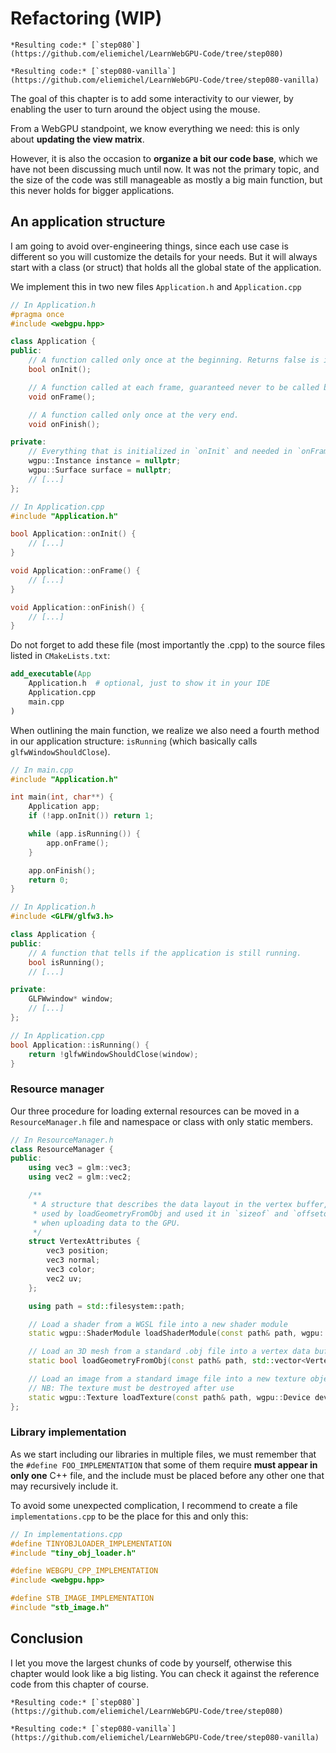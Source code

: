 Refactoring (WIP)
===========

````{tab} With webgpu.hpp
*Resulting code:* [`step080`](https://github.com/eliemichel/LearnWebGPU-Code/tree/step080)
````

````{tab} Vanilla webgpu.h
*Resulting code:* [`step080-vanilla`](https://github.com/eliemichel/LearnWebGPU-Code/tree/step080-vanilla)
````

The goal of this chapter is to add some interactivity to our viewer, by enabling the user to turn around the object using the mouse.

From a WebGPU standpoint, we know everything we need: this is only about **updating the view matrix**.

However, it is also the occasion to **organize a bit our code base**, which we have not been discussing much until now. It was not the primary topic, and the size of the code was still manageable as mostly a big main function, but this never holds for bigger applications.

An application structure
------------------------

I am going to avoid over-engineering things, since each use case is different so you will customize the details for your needs. But it will always start with a class (or struct) that holds all the global state of the application.

We implement this in two new files `Application.h` and `Application.cpp`

```C++
// In Application.h
#pragma once
#include <webgpu.hpp>

class Application {
public:
	// A function called only once at the beginning. Returns false is init failed.
	bool onInit();

	// A function called at each frame, guaranteed never to be called before `onInit`.
	void onFrame();

	// A function called only once at the very end.
	void onFinish();

private:
	// Everything that is initialized in `onInit` and needed in `onFrame`.
	wgpu::Instance instance = nullptr;
	wgpu::Surface surface = nullptr;
	// [...]
};
```

```C++
// In Application.cpp
#include "Application.h"

bool Application::onInit() {
	// [...]
}

void Application::onFrame() {
	// [...]
}

void Application::onFinish() {
	// [...]
}
```

Do not forget to add these file (most importantly the .cpp) to the source files listed in `CMakeLists.txt`:

```CMake
add_executable(App
	Application.h  # optional, just to show it in your IDE
	Application.cpp
	main.cpp
)
```

When outlining the main function, we realize we also need a fourth method in our application structure: `isRunning` (which basically calls `glfwWindowShouldClose`).

```C++
// In main.cpp
#include "Application.h"

int main(int, char**) {
	Application app;
	if (!app.onInit()) return 1;

	while (app.isRunning()) {
		app.onFrame();
	}

	app.onFinish();
	return 0;
}
```

```C++
// In Application.h
#include <GLFW/glfw3.h>

class Application {
public:
	// A function that tells if the application is still running.
	bool isRunning();
	// [...]

private:
	GLFWwindow* window;
	// [...]
};

// In Application.cpp
bool Application::isRunning() {
	return !glfwWindowShouldClose(window);
}
```

### Resource manager

Our three procedure for loading external resources can be moved in a `ResourceManager.h` file and namespace or class with only static members.

```C++
// In ResourceManager.h
class ResourceManager {
public:
	using vec3 = glm::vec3;
	using vec2 = glm::vec2;

	/**
	 * A structure that describes the data layout in the vertex buffer,
	 * used by loadGeometryFromObj and used it in `sizeof` and `offsetof`
	 * when uploading data to the GPU.
	 */
	struct VertexAttributes {
		vec3 position;
		vec3 normal;
		vec3 color;
		vec2 uv;
	};

	using path = std::filesystem::path;

	// Load a shader from a WGSL file into a new shader module
	static wgpu::ShaderModule loadShaderModule(const path& path, wgpu::Device device);

	// Load an 3D mesh from a standard .obj file into a vertex data buffer
	static bool loadGeometryFromObj(const path& path, std::vector<VertexAttributes>& vertexData);

	// Load an image from a standard image file into a new texture object
	// NB: The texture must be destroyed after use
	static wgpu::Texture loadTexture(const path& path, wgpu::Device device, wgpu::TextureView* pTextureView = nullptr);
};
```

### Library implementation

As we start including our libraries in multiple files, we must remember that the `#define FOO_IMPLEMENTATION` that some of them require **must appear in only one** C++ file, and the include must be placed before any other one that may recursively include it.

To avoid some unexpected complication, I recommend to create a file `implementations.cpp` to be the place for this and only this:

```C++
// In implementations.cpp
#define TINYOBJLOADER_IMPLEMENTATION
#include "tiny_obj_loader.h"

#define WEBGPU_CPP_IMPLEMENTATION
#include <webgpu.hpp>

#define STB_IMAGE_IMPLEMENTATION
#include "stb_image.h"
```

Conclusion
----------

I let you move the largest chunks of code by yourself, otherwise this chapter would look like a big listing. You can check it against the reference code from this chapter of course.

````{tab} With webgpu.hpp
*Resulting code:* [`step080`](https://github.com/eliemichel/LearnWebGPU-Code/tree/step080)
````

````{tab} Vanilla webgpu.h
*Resulting code:* [`step080-vanilla`](https://github.com/eliemichel/LearnWebGPU-Code/tree/step080-vanilla)
````
